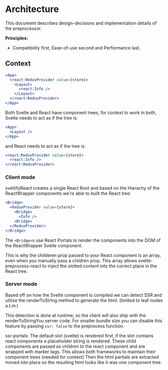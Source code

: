 # Architecture

This document describes design-decisions and implementation details of the preprocessor.

**Principles:**

- Compatibility first, Ease-of-use second and Performance last.

## Context

```jsx
<App>
  <react:ReduxProvider value={store}>
    <Layout>
      <react:Info />
    </Layout>
  </react:ReduxProvider>
</App>
```

Both Svelte and React have component trees, for context to work in both, Svelte needs to act as if the tree is:

```jsx
<App>
  <Layout />
</App>
```

and React needs to act as if the tree is:

```jsx
<react:ReduxProvider value={store}>
  <react:Info />
</react:ReduxProvider>
```

### Client mode

sveltifyReact creates a single React Root and based on the Hierachy of the ReactWrapper components we're able to built the React tree:

```jsx
<Bridge>
  <ReduxProvider value={store}>
    <Bridge>
      <Info />
    <Bridge>
  </ReduxProvider>
</Bridge>
```

The `<Bridge>`s use React Portals to render the components into the DOM of the ReactWrapper Svelte component.

This is why the childeren prop passed to your React component is an array, even when you manually pass a children prop.
This array allows svelte-preprocess-react to inject the slotted content into the correct place in the React tree.

### Server mode

Based off on how the Svelte component is compiled we can detect SSR and utilize the renderToString method to generate the html. (limited to leaf nodes a.t.m.)

This detection is done at runtime, so the client will also ship with the renderToStringYou server code.
For smaller bundle size you can disable this feature by passing `ssr: false` to the preprocess function.

ssr-portals: The default slot (svelte) is rendered first, if the slot contains react components a placeholder string is rendered. These child components are passed as children to the react component and are wrapped with marker tags.
This allows both frameworks to maintain their component trees (needed for context)
Then the html partials are extracted moved into place so the resulting html looks like it was one component tree.
